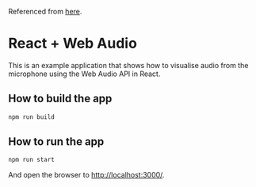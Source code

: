 Referenced from [here](https://www.twilio.com/blog/audio-visualisation-web-audio-api--react).

# React + Web Audio

This is an example application that shows how to visualise audio from the microphone using the Web Audio API in React.

## How to build the app

```bash
npm run build
```

## How to run the app

```bash
npm run start
```

And open the browser to [http://localhost:3000/](http://localhost:3000).
